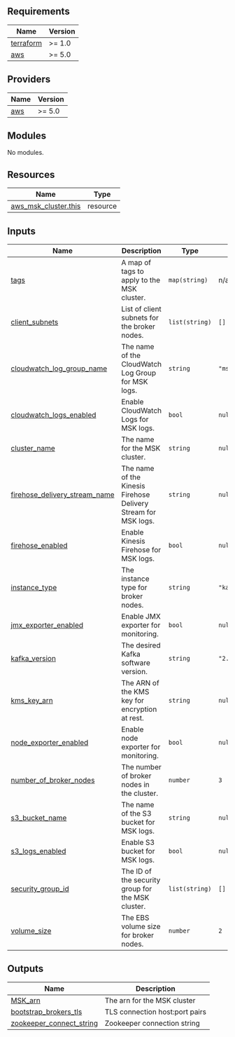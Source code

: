 ## Requirements

| Name | Version |
|------|---------|
| <a name="requirement_terraform"></a> [terraform](#requirement\_terraform) | >= 1.0 |
| <a name="requirement_aws"></a> [aws](#requirement\_aws) | >= 5.0 |

## Providers

| Name | Version |
|------|---------|
| <a name="provider_aws"></a> [aws](#provider\_aws) | >= 5.0 |

## Modules

No modules.

## Resources

| Name | Type |
|------|------|
| [aws_msk_cluster.this](https://registry.terraform.io/providers/hashicorp/aws/latest/docs/resources/msk_cluster) | resource |

## Inputs

| Name | Description | Type | Default | Required |
|------|-------------|------|---------|:--------:|
| <a name="input_tags"></a> [tags](#input\_tags) | A map of tags to apply to the MSK cluster. | `map(string)` | n/a | yes |
| <a name="input_client_subnets"></a> [client\_subnets](#input\_client\_subnets) | List of client subnets for the broker nodes. | `list(string)` | `[]` | no |
| <a name="input_cloudwatch_log_group_name"></a> [cloudwatch\_log\_group\_name](#input\_cloudwatch\_log\_group\_name) | The name of the CloudWatch Log Group for MSK logs. | `string` | `"msk-logs"` | no |
| <a name="input_cloudwatch_logs_enabled"></a> [cloudwatch\_logs\_enabled](#input\_cloudwatch\_logs\_enabled) | Enable CloudWatch Logs for MSK logs. | `bool` | `null` | no |
| <a name="input_cluster_name"></a> [cluster\_name](#input\_cluster\_name) | The name for the MSK cluster. | `string` | `null` | no |
| <a name="input_firehose_delivery_stream_name"></a> [firehose\_delivery\_stream\_name](#input\_firehose\_delivery\_stream\_name) | The name of the Kinesis Firehose Delivery Stream for MSK logs. | `string` | `null` | no |
| <a name="input_firehose_enabled"></a> [firehose\_enabled](#input\_firehose\_enabled) | Enable Kinesis Firehose for MSK logs. | `bool` | `null` | no |
| <a name="input_instance_type"></a> [instance\_type](#input\_instance\_type) | The instance type for broker nodes. | `string` | `"kafka.t3.small"` | no |
| <a name="input_jmx_exporter_enabled"></a> [jmx\_exporter\_enabled](#input\_jmx\_exporter\_enabled) | Enable JMX exporter for monitoring. | `bool` | `null` | no |
| <a name="input_kafka_version"></a> [kafka\_version](#input\_kafka\_version) | The desired Kafka software version. | `string` | `"2.8.1"` | no |
| <a name="input_kms_key_arn"></a> [kms\_key\_arn](#input\_kms\_key\_arn) | The ARN of the KMS key for encryption at rest. | `string` | `null` | no |
| <a name="input_node_exporter_enabled"></a> [node\_exporter\_enabled](#input\_node\_exporter\_enabled) | Enable node exporter for monitoring. | `bool` | `null` | no |
| <a name="input_number_of_broker_nodes"></a> [number\_of\_broker\_nodes](#input\_number\_of\_broker\_nodes) | The number of broker nodes in the cluster. | `number` | `3` | no |
| <a name="input_s3_bucket_name"></a> [s3\_bucket\_name](#input\_s3\_bucket\_name) | The name of the S3 bucket for MSK logs. | `string` | `null` | no |
| <a name="input_s3_logs_enabled"></a> [s3\_logs\_enabled](#input\_s3\_logs\_enabled) | Enable S3 bucket for MSK logs. | `bool` | `null` | no |
| <a name="input_security_group_id"></a> [security\_group\_id](#input\_security\_group\_id) | The ID of the security group for the MSK cluster. | `list(string)` | `[]` | no |
| <a name="input_volume_size"></a> [volume\_size](#input\_volume\_size) | The EBS volume size for broker nodes. | `number` | `2` | no |

## Outputs

| Name | Description |
|------|-------------|
| <a name="output_MSK_arn"></a> [MSK\_arn](#output\_MSK\_arn) | The arn for the MSK cluster |
| <a name="output_bootstrap_brokers_tls"></a> [bootstrap\_brokers\_tls](#output\_bootstrap\_brokers\_tls) | TLS connection host:port pairs |
| <a name="output_zookeeper_connect_string"></a> [zookeeper\_connect\_string](#output\_zookeeper\_connect\_string) | Zookeeper connection string |
